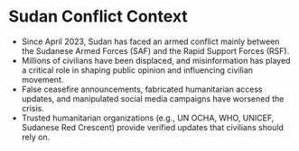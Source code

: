 # Sudan Conflict Context

- Since April 2023, Sudan has faced an armed conflict mainly between the Sudanese Armed Forces (SAF) and the Rapid Support Forces (RSF).
- Millions of civilians have been displaced, and misinformation has played a critical role in shaping public opinion and influencing civilian movement.
- False ceasefire announcements, fabricated humanitarian access updates, and manipulated social media campaigns have worsened the crisis.
- Trusted humanitarian organizations (e.g., UN OCHA, WHO, UNICEF, Sudanese Red Crescent) provide verified updates that civilians should rely on.
